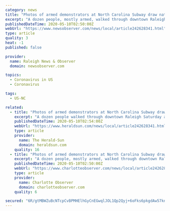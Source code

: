 ```yaml
---
category: news
title: "Photos of armed demonstrators at North Carolina Subway draw national attention | Raleigh News & Observer"
excerpt: "A dozen people, mostly armed, walked through downtown Raleigh to oppose North Carolina’s coronavirus restrictions and ordered sandwiches at Subway. News & Observer photojournalist’s photos of them have gone viral."
publishedDateTime: 2020-05-10T02:50:00Z
webUrl: "https://www.newsobserver.com/news/local/article242628341.html"
type: article
quality: 3
heat: -1
published: false

provider:
  name: Raleigh News & Observer
  domain: newsobserver.com

topics:
  - Coronavirus in US
  - Coronavirus

tags:
  - US-NC

related:
  - title: "Photos of armed demonstrators at North Carolina Subway draw national attention"
    excerpt: "A dozen people walked through downtown Raleigh Saturday afternoon with weapons and flags on the first full day of North Carolina’s Phase 1 — when some coronavirus-related restrictions have been loosened. While the group attracted plenty of curious onlookers, they are getting even more national attention online, thanks to now-viral photos by ..."
    publishedDateTime: 2020-05-10T02:54:00Z
    webUrl: "https://www.heraldsun.com/news/local/article242628341.html"
    type: article
    provider:
      name: The Herald-Sun
      domain: heraldsun.com
    quality: 16
  - title: "Photos of armed demonstrators at North Carolina Subway draw national attention | Charlotte Observer"
    excerpt: "A dozen people, mostly armed, walked through downtown Raleigh to oppose North Carolina’s coronavirus restrictions and ordered sandwiches at Subway. News & Observer photojournalist’s photos of them have gone viral."
    publishedDateTime: 2020-05-10T02:50:00Z
    webUrl: "https://www.charlotteobserver.com/news/local/article242628341.html"
    type: article
    provider:
      name: Charlotte Observer
      domain: charlotteobserver.com
    quality: 6

secured: "6R/gtMBWZuBcNTcpCvBPMHElhGyCnEGwqlJOL1Qp2Qyj+6oFks6pkgdAw57knSqOSw0KokhuKg8dcM6rghQfOmWmHKDCRSxKZsqInF7NTunsiZ/pGIYTnbpTFf21d4vjNvifqtXnyii+6yHczZQL3qEJFIkVHLr5YA5sty4WthFjydFPbfDEqyynNvya2T96F4rzMbONK51keKNQXzkYZRiNZIzqv4A5mrROdX3XHhhrwRP+KrmgElvCHM/POhUkwTTTL1yn+d67MG6DZ4S0oumKEqP6Z3LHfDkIyif7jeiNXITyxa2Fo03eMnfhEFPiCBhSCNtOpoD9TpdnxbqgmfaWN1YKk9vATcOjy13Awk+MGef7l2urdFS5BIJDgG1LrGnRLFqP+wu7DJaYEGBbSuulh4sX0T3Pd8Rttt/1rbwJPY0GnVOeBQPaK2WT33/arbp3Lgvz6zK3xvVMf0J+N5yDAHEJaN/AwSzv68EFBBg=;blt2H4BqYIH5OpyEBpDivw=="
---
```


